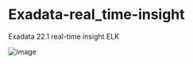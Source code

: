 # Exadata-real_time-insight
Exadata 22.1 real-time insight ELK




![image](https://user-images.githubusercontent.com/97824573/176426683-00e12e5d-4785-442e-92a2-d0ad07dca6d6.png)


